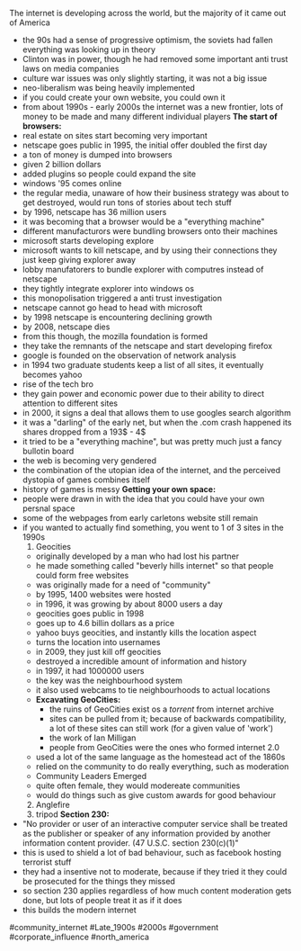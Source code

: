 The internet is developing across the world, but the majority of it came out of America 
- the 90s had a sense of progressive optimism, the soviets had fallen everything was looking up in theory 
- Clinton was in power, though he had removed some important anti trust laws on media companies 
- culture war issues was only slightly starting, it was not a big issue 
- neo-liberalism was being heavily implemented
- if you could create your own website, you could own it 
- from about 1990s - early 2000s the internet was a new frontier, lots of money to be made and many different individual players 
**The start of browsers:**
- real estate on sites start becoming very important 
- netscape goes public in 1995, the initial offer doubled the first day 
- a ton of money is dumped into browsers 
- given 2 billion dollars 
- added plugins so people could expand the site 
- windows '95 comes online 
- the regular media, unaware of how their business strategy was about to get destroyed, would run tons of stories about tech stuff
- by 1996, netscape has 36 million users 
- it was becoming that a browser would be a "everything machine"
- different manufacturors were bundling browsers onto their machines 
- microsoft starts developing explore 
- microsoft wants to kill netscape, and by using their connections they just keep giving explorer away 
- lobby manufatorers to bundle explorer with computres instead of netscape 
- they tightly integrate explorer into windows os
- this monopolisation triggered a anti trust investigation 
- netscape cannot go head to head with microsoft 
- by 1998 netscape is encountering declining growth 
- by 2008, netscape dies 
- from this though, the mozilla foundation is formed
- they take the remnants of the netscape and start developing firefox 
- google is founded on the observation of network analysis 
- in 1994 two graduate students keep a list of all sites, it eventually becomes yahoo 
- rise of the tech bro 
- they gain power and economic power due to their ability to direct attention to different sites 
- in 2000, it signs a deal that allows them to use googles search algorithm 
- it was a "darling" of the early net, but when the .com crash happened its shares dropped from a 193$ - 4$
- it tried to be a "everything machine", but was pretty much just a fancy bullotin board 
- the web is becoming very gendered 
- the combination of the utopian idea of the internet, and the perceived dystopia of games combines itself 
- history of games is messy 
**Getting your own space:**
- people were drawn in with the idea that you could have your own persnal space 
- some of the webpages from early carletons website still remain 
- if you wanted to actually find something, you went to 1 of 3 sites in the 1990s
	1. Geocities
	- originally developed by a man who had lost his partner 
	- he made something called "beverly hills internet" so that people could form free websites
	- was originally made for a need of "community"
	- by 1995, 1400 websites were hosted 
	- in 1996, it was growing by about 8000 users a day 
	- geocities goes public in 1998
	- goes up to 4.6 billin dollars as a price 
	- yahoo buys geocities, and instantly kills the location aspect 
	- turns the location into usernames 
	- in 2009, they just kill off geocities 
	- destroyed a incredible amount of information and history 
	- in 1997, it had 1000000 users 
	- the key was the neighbourhood system 
	- it also used webcams to tie neighbourhoods to actual locations
	- **Excavating GeoCities:**
		- the ruins of GeoCities exist os a *torrent* from internet archive 
		- sites can be pulled from it; because of backwards compatibility, a lot of these sites can still work (for a given value of 'work')
		- the work of Ian Milligan 
		- people from GeoCities were the ones who formed internet 2.0
	- used a lot of the same language as the homestead act of the 1860s 
	- relied on the community to do really everything, such as moderation 
	- Community Leaders Emerged 
	- quite often female, they would modereate communities 
	- would do things such as give custom awards for good behaviour
	2. Anglefire
	3. tripod
**Section 230:**
- "No provider or user of an interactive computer service shall be treated as the publisher or speaker of any information provided by another information content provider. (47 U.S.C. section 230(c)(1)"
- this is used to shield a lot of bad behaviour, such as facebook hosting terrorist stuff 
- they had a insentive not to moderate, because if they tried it they could be prosecuted for the things they missed 
- so section 230 applies regardless of how much content moderation gets done, but lots of people treat it as if it does 
- this builds the modern internet 

#community_internet 
#Late_1900s 
#2000s 
#government 
#corporate_influence 
#north_america 